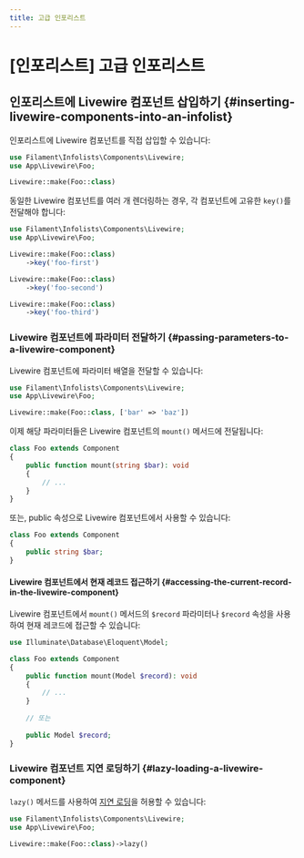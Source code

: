 ```yaml
---
title: 고급 인포리스트
---
```

# [인포리스트] 고급 인포리스트
## 인포리스트에 Livewire 컴포넌트 삽입하기 {#inserting-livewire-components-into-an-infolist}

인포리스트에 Livewire 컴포넌트를 직접 삽입할 수 있습니다:

```php
use Filament\Infolists\Components\Livewire;
use App\Livewire\Foo;

Livewire::make(Foo::class)
```

동일한 Livewire 컴포넌트를 여러 개 렌더링하는 경우, 각 컴포넌트에 고유한 `key()`를 전달해야 합니다:

```php
use Filament\Infolists\Components\Livewire;
use App\Livewire\Foo;

Livewire::make(Foo::class)
    ->key('foo-first')

Livewire::make(Foo::class)
    ->key('foo-second')

Livewire::make(Foo::class)
    ->key('foo-third')
```

### Livewire 컴포넌트에 파라미터 전달하기 {#passing-parameters-to-a-livewire-component}

Livewire 컴포넌트에 파라미터 배열을 전달할 수 있습니다:

```php
use Filament\Infolists\Components\Livewire;
use App\Livewire\Foo;

Livewire::make(Foo::class, ['bar' => 'baz'])
```

이제 해당 파라미터들은 Livewire 컴포넌트의 `mount()` 메서드에 전달됩니다:

```php
class Foo extends Component
{
    public function mount(string $bar): void
    {       
        // ...
    }
}
```

또는, public 속성으로 Livewire 컴포넌트에서 사용할 수 있습니다:

```php
class Foo extends Component
{
    public string $bar;
}
```

#### Livewire 컴포넌트에서 현재 레코드 접근하기 {#accessing-the-current-record-in-the-livewire-component}

Livewire 컴포넌트에서 `mount()` 메서드의 `$record` 파라미터나 `$record` 속성을 사용하여 현재 레코드에 접근할 수 있습니다:

```php
use Illuminate\Database\Eloquent\Model;

class Foo extends Component
{
    public function mount(Model $record): void
    {       
        // ...
    }
    
    // 또는
    
    public Model $record;
}
```

### Livewire 컴포넌트 지연 로딩하기 {#lazy-loading-a-livewire-component}

`lazy()` 메서드를 사용하여 [지연 로딩](https://livewire.laravel.com/docs/lazy#rendering-placeholder-html)을 허용할 수 있습니다:

```php
use Filament\Infolists\Components\Livewire;
use App\Livewire\Foo;

Livewire::make(Foo::class)->lazy()       
```

